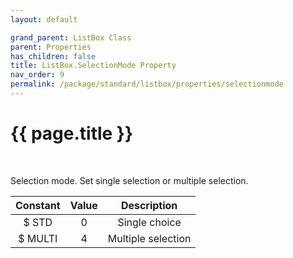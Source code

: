 ```yaml
---
layout: default

grand_parent: ListBox Class
parent: Properties
has_children: false
title: ListBox.SelectionMode Property
nav_order: 9
permalink: /package/standard/listbox/properties/selectionmode
---
```

# {{ page.title }}
<br>

Selection mode. Set single selection or multiple selection.


| Constant | Value |     Description    |
|:--------:|:-----:|:------------------:|
|   $ STD  |   0   |    Single choice   |
|  $ MULTI |   4   | Multiple selection |